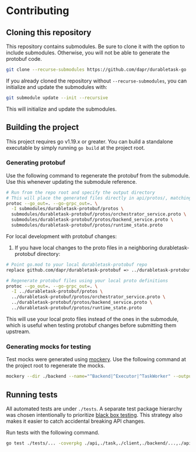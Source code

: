 # Contributing

## Cloning this repository

This repository contains submodules. Be sure to clone it with the option to include submodules. Otherwise, you will not be able to generate the protobuf code.

```bash
git clone --recurse-submodules https://github.com/dapr/durabletask-go 
```

If you already cloned the repository without `--recurse-submodules`, you can initialize and update the submodules with:

```bash
git submodule update --init --recursive
```

This will initialize and update the submodules.

## Building the project

This project requires go v1.19.x or greater. You can build a standalone executable by simply running `go build` at the project root.

### Generating protobuf

Use the following command to regenerate the protobuf from the submodule. Use this whenever updating the submodule reference.

```bash
# Run from the repo root and specify the output directory
# This will place the generated files directly in api/protos/, matching the go_package and your repo structure.
protoc --go_out=. --go-grpc_out=. \
  -I submodules/durabletask-protobuf/protos \
  submodules/durabletask-protobuf/protos/orchestrator_service.proto \
  submodules/durabletask-protobuf/protos/backend_service.proto \
  submodules/durabletask-protobuf/protos/runtime_state.proto
```

For local development with protobuf changes:

1. If you have local changes to the proto files in a neighboring durabletask-protobuf directory:
```bash
# Point go.mod to your local durabletask-protobuf repo
replace github.com/dapr/durabletask-protobuf => ../durabletask-protobuf

# Regenerate protobuf files using your local proto definitions
protoc --go_out=. --go-grpc_out=. \
  -I ../durabletask-protobuf/protos \
  ../durabletask-protobuf/protos/orchestrator_service.proto \
  ../durabletask-protobuf/protos/backend_service.proto \
  ../durabletask-protobuf/protos/runtime_state.proto
```

This will use your local proto files instead of the ones in the submodule, which is useful when testing protobuf changes before submitting them upstream.

### Generating mocks for testing

Test mocks were generated using [mockery](https://github.com/vektra/mockery). Use the following command at the project root to regenerate the mocks.

```bash
mockery --dir ./backend --name="^Backend|^Executor|^TaskWorker" --output ./tests/mocks --with-expecter
```

## Running tests

All automated tests are under `./tests`. A separate test package hierarchy was chosen intentionally to prioritize [black box testing](https://en.wikipedia.org/wiki/Black-box_testing). This strategy also makes it easier to catch accidental breaking API changes.

Run tests with the following command.

```bash
go test ./tests/... -coverpkg ./api,./task,./client,./backend/...,./api/helpers
```
